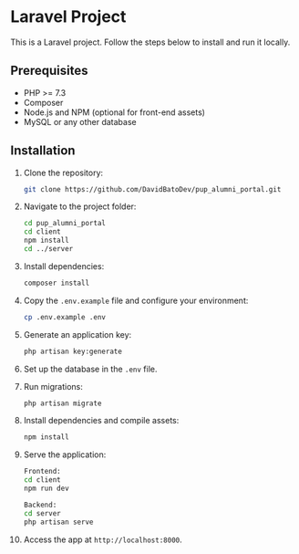 # Laravel Project

This is a Laravel project. Follow the steps below to install and run it locally.

## Prerequisites
- PHP >= 7.3
- Composer
- Node.js and NPM (optional for front-end assets)
- MySQL or any other database

## Installation

1. Clone the repository:
    ```bash
    git clone https://github.com/DavidBatoDev/pup_alumni_portal.git
    ```

2. Navigate to the project folder:
    ```bash
    cd pup_alumni_portal
    cd client
    npm install
    cd ../server
    ```

3. Install dependencies:
    ```bash
    composer install
    ```

4. Copy the `.env.example` file and configure your environment:
    ```bash
    cp .env.example .env
    ```

5. Generate an application key:
    ```bash
    php artisan key:generate
    ```

6. Set up the database in the `.env` file.

7. Run migrations:
    ```bash
    php artisan migrate
    ```

8. Install dependencies and compile assets:
    ```bash
    npm install
    ```

9. Serve the application:
    ```bash
    Frontend:
    cd client
    npm run dev

    Backend:
    cd server
    php artisan serve
    ```

10. Access the app at `http://localhost:8000`.
